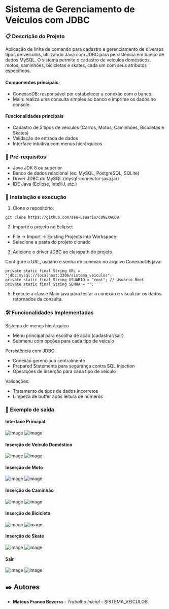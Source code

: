 # Sistema de Gerenciamento de Veículos com JDBC

### 📋 Descrição do Projeto

Aplicação de linha de comando para cadastro e gerenciamento de diversos tipos de veículos, utilizando Java com JDBC para persistência em banco de dados MySQL. O sistema permite o cadastro de veículos domésticos, motos, caminhões, bicicletas e skates, cada um com seus atributos específicos.

#### Componentes principais

- ConexaoDB: responsável por estabelecer a conexão com o banco.
- Main: realiza uma consulta simples ao banco e imprime os dados no console.

#### Funcionalidades principais

- Cadastro de 5 tipos de veículos (Carros, Motos, Caminhões, Bicicletas e Skates)
- Validação de entrada de dados
- Interface intuitiva com menus hierárquicos

### 🔧 Pré-requisitos

- Java JDK 8 ou superior
- Banco de dados relacional (ex: MySQL, PostgreSQL, SQLite)
- Driver JDBC do MySQL (mysql-connector-java.jar)
- IDE Java (Eclipse, IntelliJ, etc.)

### 🚀 Instalação e execução

1. Clone o repositório:

```
git clone https://github.com/seu-usuario/CONEXAODB
```

2. Importe o projeto no Eclipse:
- File → Import → Existing Projects into Workspace
- Selecione a pasta do projeto clonado

3. Adicione o driver JDBC ao classpath do projeto.

Configure a URL, usuário e senha de conexão no arquivo ConexaoDB.java:

```
private static final String URL = "jdbc:mysql://localhost:3306/sistema_veiculos";
private static final String USUARIO = "root"; // Usuário Root
private static final String SENHA = ""; 
```

5. Execute a classe Main.java para testar a conexão e visualizar os dados retornados da consulta.

### 🛠️ Funcionalidades Implementadas

Sistema de menus hierárquico
- Menu principal para escolha de ação (cadastrar/sair)
- Submenu com opções para cada tipo de veículo

Persistência com JDBC
- Conexão gerenciada centralmente
- Prepared Statements para segurança contra SQL injection
- Operações de inserção para cada tipo de veículo

Validações:
- Tratamento de tipos de dados incorretos
- Limpeza de buffer após leitura de números

### 📝 Exemplo de saída

#### Interface Principal

![image](https://github.com/user-attachments/assets/b3bb2591-b83f-4645-96be-cac77fdae6ee)
![image](https://github.com/user-attachments/assets/0c4537c8-47ff-431d-97c7-0288be09600f)


#### Inserção de Veículo Doméstico

![image](https://github.com/user-attachments/assets/ce1d4c9a-153e-4e17-99c9-2c84916fff51)
![image](https://github.com/user-attachments/assets/50ef9f23-7e43-4ba4-b045-b9beb2b43ecc)


#### Inserção de Moto

![image](https://github.com/user-attachments/assets/abcf054c-3840-4956-858b-a4317efb2feb)
![image](https://github.com/user-attachments/assets/b540c832-7bbb-44b4-b723-0d485972e0c2)


#### Inserção de Caminhão

![image](https://github.com/user-attachments/assets/e471a2c5-3e88-4cc5-9220-56cad07fd678)
![image](https://github.com/user-attachments/assets/37644c70-d1ca-400a-bc38-3379e8c4854d)


#### Inserção de Bicicleta

![image](https://github.com/user-attachments/assets/7fc54228-c8d4-42bb-b987-0357848a6191)
![image](https://github.com/user-attachments/assets/618c3bd7-8048-4996-b8c4-e50bfddcc114)


#### Inserção de Skate

![image](https://github.com/user-attachments/assets/1af3edca-2535-49f3-bac5-ac4241eed3c8)
![image](https://github.com/user-attachments/assets/7d34b124-ce07-4711-bddf-d178fe8262a8)


#### Sair

![image](https://github.com/user-attachments/assets/72686336-7652-45a6-bcd8-52c447006330)
![image](https://github.com/user-attachments/assets/f0cfd28d-52be-49fe-a853-65883e02dfd6)


## ✒️ Autores

* **Mateus Franco Bezerra** - *Trabalho Inicial* - SISTEMA_VEICULOS

